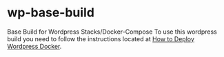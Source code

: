 # wp-base-build
Base Build for Wordpress Stacks/Docker-Compose
To use this wordpress build you need to follow the instructions located at [How to Deploy Wordpress Docker](https://technotes.wiredelf.com/wordpress/wordpress-docker-dexs).
